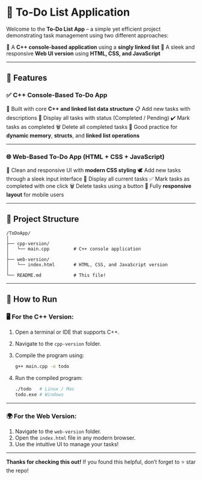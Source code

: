 # 📝 To-Do List Application

Welcome to the **To-Do List App** – a simple yet efficient project demonstrating task management using two different approaches:

🔹 A **C++ console-based application** using a **singly linked list**
🔹 A sleek and responsive **Web UI version** using **HTML, CSS, and JavaScript**

---

## 🚀 Features

### ✅ C++ Console-Based To-Do App

🔧 Built with core **C++ and linked list data structure**
📋 Add new tasks with descriptions
📂 Display all tasks with status (Completed / Pending)
✔️ Mark tasks as completed
🗑 Delete all completed tasks
🧠 Good practice for **dynamic memory**, **structs**, and **linked list operations**

---

### 🌐 Web-Based To-Do App (HTML + CSS + JavaScript)

🎨 Clean and responsive UI with **modern CSS styling**
🕊 Add new tasks through a sleek input interface
📃 Display all current tasks
✅ Mark tasks as completed with one click
🗑 Delete tasks using a button
📱 Fully **responsive layout** for mobile users

---

## 📂 Project Structure

```
/ToDoApp/
│
├── cpp-version/
│   └── main.cpp         # C++ console application
│
├── web-version/
│   └── index.html       # HTML, CSS, and JavaScript version
│
└── README.md            # This file!
```

---

## 🧪 How to Run

### 🖥 For the C++ Version:

1. Open a terminal or IDE that supports C++.

2. Navigate to the `cpp-version` folder.

3. Compile the program using:

   ```bash
   g++ main.cpp -o todo
   ```

4. Run the compiled program:

   ```bash
   ./todo   # Linux / Mac
   todo.exe # Windows
   ```

---

### 🌍 For the Web Version:

1. Navigate to the `web-version` folder.
2. Open the `index.html` file in any modern browser.
3. Use the intuitive UI to manage your tasks!

---
**Thanks for checking this out!**
If you found this helpful, don’t forget to ⭐ star the repo!
